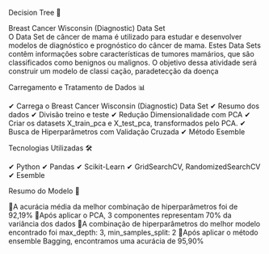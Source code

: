 Decision Tree 🌳

Breast Cancer Wisconsin (Diagnostic) Data Set  
O Data Set de câncer de mama é utilizado para estudar e desenvolver modelos de diagnóstico e prognóstico do câncer de mama.
Estes Data Sets contêm informações sobre características de tumores mamários, que são classificados como benignos ou malignos.
O objetivo dessa atividade será construir um modelo de classi cação, paradetecção da doença

Carregamento e Tratamento de Dados 📊

✔ Carrega o Breast Cancer Wisconsin (Diagnostic) Data Set
✔ Resumo dos dados
✔ Divisão treino e teste
✔ Redução Dimensionalidade com PCA
✔ Criar os datasets X_train_pca e X_test_pca, transformados pelo PCA.
✔ Busca de Hiperparâmetros com Validação Cruzada
✔ Método Esemble


Tecnologias Utilizadas 🛠

✔ Python
✔ Pandas
✔ Scikit-Learn
✔ GridSearchCV, RandomizedSearchCV
✔ Esemble


Resumo do Modelo 📌

🔹A acurácia média da melhor combinação de hiperparâmetros foi de 92,19%
🔹Após aplicar o PCA, 3 componentes representam 70% da variância dos dados
🔹A combinação de hiperparâmetros do melhor modelo encontrado foi max_depth: 3, min_samples_split: 2 
🔹Após aplicar o método ensemble Bagging, encontramos uma acurácia de 95,90%
